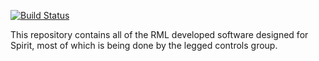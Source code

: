 [![Build Status](https://travis-ci.org/robomechanics/rml-spirit-firmware.svg?branch=master)](https://travis-ci.org/robomechanics/rml-spirit-firmware)

This repository contains all of the RML developed software designed for Spirit, most of which is being done by the legged controls group.
